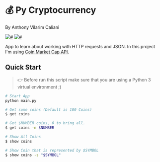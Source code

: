 # 💰 Py Cryptocurrency
By Anthony Vilarim Caliani

[![#](https://img.shields.io/badge/licence-MIT-blue.svg)](#) [![#](https://img.shields.io/badge/python-3-yellow.svg)](#)

App to learn about working with HTTP requests and JSON. In this project I'm using [Coin Market Cap API](https://coinmarketcap.com/api/).

## Quick Start

> 👉 Before run this script make sure that you are using a Python 3 virtual environment ;)

```sh
# Start App
python main.py

# Get some coins (Default is 100 Coins)
$ get coins

# Get $NUMBER coins, 0 to bring all.
$ get coins -n $NUMBER

# Show All Coins
$ show coins

# Show Coin that is represented by $SYMBOL
$ show coins -s "$SYMBOL"
```
